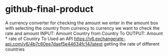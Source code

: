 # github-final-product
A currency converter for checking the amount we enter in the amount box with selecting the country from currency to currency we want to check the rate and amount
INPUT: Amount
Country from
Country To
OUTPUT:
Amount * rate of Country To
Used an API https://v6.exchangerate-api.com/v6/4b7c60ee7daef5e44634fc14/latest 
getting the rate of different countries

